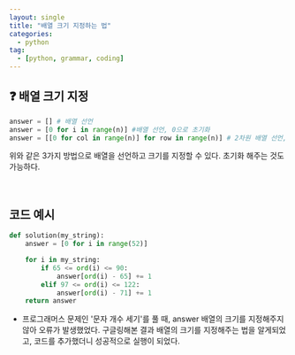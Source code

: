```yaml
---
layout: single
title: "배열 크기 지정하는 법"
categories: 
  - python
tag:
  - [python, grammar, coding]
--- 
```

## ❓ 배열 크기 지정
 
```python
answer = [] # 배열 선언
answer = [0 for i in range(n)] #배열 선언, 0으로 초기화
answer = [[0 for col in range(n)] for row in range(n)] # 2차원 배열 선언, 0으로 초기화
```
위와 같은 3가지 방법으로 배열을 선언하고 크기를 지정할 수 있다. 
초기화 해주는 것도 가능하다.

<br>

## 코드 예시 

```python
def solution(my_string):
    answer = [0 for i in range(52)]

    for i in my_string:
        if 65 <= ord(i) <= 90:
            answer[ord(i) - 65] += 1
        elif 97 <= ord(i) <= 122:
            answer[ord(i) - 71] += 1
    return answer
```
- 프로그래머스 문제인 '문자 개수 세기'를 풀 때, answer 배열의 크기를 지정해주지않아 오류가 발생했었다. 
  구글링해본 결과 배열의 크기를 지정해주는 법을 알게되었고, 코드를 추가했더니 성공적으로 실행이 되었다. 
